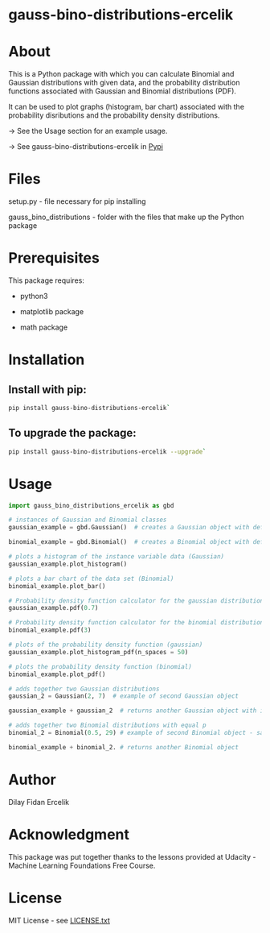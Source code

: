# gauss-bino-distributions-ercelik

# About
This is a Python package with which you can calculate Binomial and Gaussian distributions with given data, and the probability distribution functions associated with Gaussian and Binomial distributions (PDF). 

It can be used to plot graphs (histogram, bar chart) associated with the probability disributions and the probability density distributions.

-> See the Usage section for an example usage.

-> See gauss-bino-distributions-ercelik in [Pypi](https://pypi.org/project/gauss-bino-distributions-ercelik/)

# Files
setup.py - file necessary for pip installing

gauss_bino_distributions - folder with the files that make up the Python package

# Prerequisites 
This package requires:
- python3 

- matplotlib package

- math package


# Installation
## Install with pip:

```bash
pip install gauss-bino-distributions-ercelik`
```

## To upgrade the package:

```bash
pip install gauss-bino-distributions-ercelik --upgrade`
```

# Usage

```python
import gauss_bino_distributions_ercelik as gbd

# instances of Gaussian and Binomial classes
gaussian_example = gbd.Gaussian()  # creates a Gaussian object with default mu = 0 and sigma = 1

binomial_example = gbd.Binomial()  # creates a Binomial object with default p = 0.5 and n = 25

# plots a histogram of the instance variable data (Gaussian)
gaussian_example.plot_histogram()

# plots a bar chart of the data set (Binomial)
binomial_example.plot_bar()

# Probability density function calculator for the gaussian distribution
gaussian_example.pdf(0.7)

# Probability density function calculator for the binomial distribution
binomial_example.pdf(3)

# plots of the probability density function (gaussian)
gaussian_example.plot_histogram_pdf(n_spaces = 50)

# plots the probability density function (binomial)
binomial_example.plot_pdf()

# adds together two Gaussian distributions
gaussian_2 = Gaussian(2, 7)  # example of second Gaussian object

gaussian_example + gaussian_2  # returns another Gaussian object with its own mean and standard deviation

# adds together two Binomial distributions with equal p
binomial_2 = Binomial(0.5, 29) # example of second Binomial object - same p as binomial_example object

binomial_example + binomial_2. # returns another Binomial object 
```


# Author
Dilay Fidan Ercelik

# Acknowledgment
This package was put together thanks to the lessons provided at Udacity - Machine Learning Foundations Free Course.

# License
MIT License - see [LICENSE.txt](https://github.com/dilayercelik/gauss-bino-distributions-ercelik/blob/master/LICENSE.txt)

